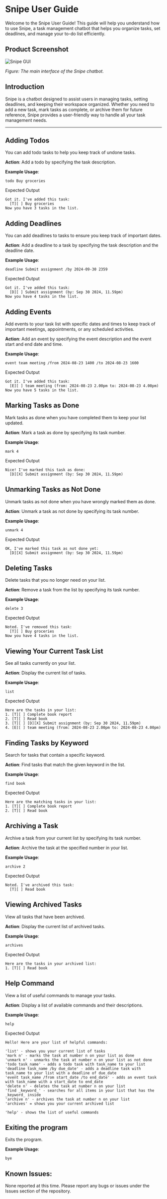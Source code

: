 # Snipe User Guide

Welcome to the Snipe User Guide! This guide will help you understand how to use Snipe, a task management chatbot that helps you organize tasks, set deadlines, and manage your to-do list efficiently.

## Product Screenshot

![Snipe GUI](Ui.png)

*Figure: The main interface of the Snipe chatbot.*

## Introduction

Snipe is a chatbot designed to assist users in managing tasks, setting deadlines, and keeping their workspace organized. Whether you need to add a new task, mark tasks as complete, or archive them for future reference, Snipe provides a user-friendly way to handle all your task management needs.

---

## Adding Todos

You can add todo tasks to help you keep track of undone tasks.

**Action**: Add a todo by specifying the task description.

**Example Usage**:
```plaintext
todo Buy groceries
```
Expected Output
```
Got it. I've added this task:
  [T][ ] Buy groceries
Now you have 3 tasks in the list.
```

## Adding Deadlines

You can add deadlines to tasks to ensure you keep track of important dates.

**Action**: Add a deadline to a task by specifying the task description and the deadline date.

**Example Usage**:
```plaintext
deadline Submit assignment /by 2024-09-30 2359
```
Expected Output
```
Got it. I've added this task:
  [D][ ] Submit assignment (by: Sep 30 2024, 11.59pm)
Now you have 4 tasks in the list.
```

## Adding Events

Add events to your task list with specific dates and times to keep track of important meetings, appointments, or any scheduled activities.

**Action**: Add an event by specifying the event description and the event start and end date and time.

**Example Usage**:
```plaintext
event team meeting /from 2024-08-23 1400 /to 2024-08-23 1600
```
Expected Output
```
Got it. I've added this task:
  [E][ ] team meeting (from: 2024-08-23 2.00pm to: 2024-08-23 4.00pm)
Now you have 5 tasks in the list.
```

## Marking Tasks as Done

Mark tasks as done when you have completed them to keep your list updated.

**Action**: Mark a task as done by specifying its task number.

**Example Usage**:
```plaintext
mark 4
```
Expected Output
```
Nice! I've marked this task as done:
  [D][X] Submit assignment (by: Sep 30 2024, 11.59pm)
```

## Unmarking Tasks as Not Done

Unmark tasks as not done when you have wrongly marked them as done.

**Action**: Unmark a task as not done by specifying its task number.

**Example Usage**:
```plaintext
unmark 4
```
Expected Output
```
OK, I've marked this task as not done yet:
  [D][X] Submit assignment (by: Sep 30 2024, 11.59pm)
```

## Deleting Tasks

Delete tasks that you no longer need on your list.

**Action**: Remove a task from the list by specifying its task number.

**Example Usage**:
```plaintext
delete 3
```
Expected Output
```
Noted. I've removed this task:
  [T][ ] Buy groceries
Now you have 4 tasks in the list.
```

## Viewing Your Current Task List

See all tasks currently on your list.

**Action**: Display the current list of tasks.

**Example Usage**:
```plaintext
list
```
Expected Output
```
Here are the tasks in your list:
1. [T][ ] Complete book report
2. [T][ ] Read book
3. [T][ ] [D][X] Submit assignment (by: Sep 30 2024, 11.59pm)
4. [E][ ] team meeting (from: 2024-08-23 2.00pm to: 2024-08-23 4.00pm)
```

## Finding Tasks by Keyword

Search for tasks that contain a specific keyword.

**Action**: Find tasks that match the given keyword in the list.

**Example Usage**:
```plaintext
find book
```
Expected Output
```
Here are the matching tasks in your list:
1. [T][ ] Complete book report
2. [T][ ] Read book
```

## Archiving a Task

Archive a task from your current list by specifying its task number.

**Action**: Archive the task at the specified number in your list.

**Example Usage**:
```plaintext
archive 2
```
Expected Output
```
Noted. I've archived this task:
  [T][ ] Read book
```

## Viewing Archived Tasks

View all tasks that have been archived.

**Action**: Display the current list of archived tasks.

**Example Usage**:
```plaintext
archives
```
Expected Output
```
Here are the tasks in your archived list:
1. [T][ ] Read book
```

## Help Command

View a list of useful commands to manage your tasks.

**Action**: Display a list of available commands and their descriptions.

**Example Usage**:
```plaintext
help
```
Expected Output
```
Hello! Here are your list of helpful commands:

'list' - shows you your current list of tasks
'mark n' - marks the task at number n on your list as done
'unmark n' - unmarks the task at number n on your list as not done
'todo task_name' - adds a todo task with task_name to your list
'deadline task_name /by due_date' - adds a deadline task with task_name to your list with a deadline of due_date
'event task_name /from start_date /to end_date' - adds an event task with task_name with a start_date to end_date
'delete n' - deletes the task at number n on your list
'find _keyword_' - searches for all items in your list that has the _keyword_ inside
'archive n' - archives the task at number n on your list
'archives' = shows you your current archived list

'help' - shows the list of useful commands
```
## Exiting the program

Exits the program.

**Example Usage**:
```plaintext
bye
```

## Known Issues:
None reported at this time. Please report any bugs or issues under the Issues section of the repository.